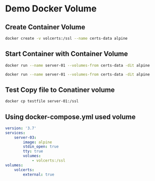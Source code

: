 # Demo Docker Volume
## Create Container Volume
```bash
docker create -v volcerts:/ssl --name certs-data alpine
```
## Start Container with Container Volume
```bash
docker run --name server-01 --volumes-from certs-data -dit alpine
```
```bash
docker run --name server-01 --volumes-from certs-data -dit alpine
```
## Test Copy file to Conatiner volume
```bash
docker cp testfile server-01:/ssl
```
## Using docker-compose.yml used volume
```yml
version: '3.7'
services: 
    server-03:
        image: alpine
        stdin_open: true
        tty: true
        volumes: 
            - volcerts:/ssl
volumes: 
    volcerts:
        external: true
```
